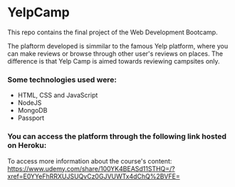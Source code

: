 # YelpCamp

This repo contains the final project of the Web Development Bootcamp.

The plaftorm developed is simmilar to the famous Yelp platform, where you can make reviews or browse through other user's reviews on places. The difference is that Yelp Camp is aimed towards reviewing campsites only.

### Some technologies used were:
  - HTML, CSS and JavaScript
  - NodeJS
  - MongoDB
  - Passport
 
### You can access the platform through the following link hosted on Heroku:


To access more information about the course's content: https://www.udemy.com/share/100YK4BEASd11STHQ=/?xref=E0YYeFhRRXUJSUQvCz0GJVUWTx4dChQ%2BVFE=
